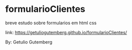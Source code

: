 # formularioClientes

breve estudo sobre formularios em html css

link: https://getuliogutemberg.github.io/formularioClientes/

By: Getulio Gutemberg
